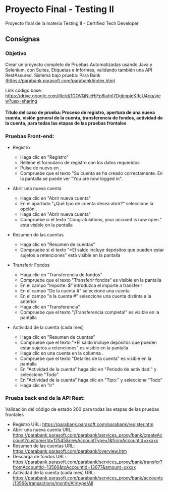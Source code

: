 # Proyecto Final - Testing II
Proyecto final de la materia Testing II - Certified Tech Developer

## Consignas
### Objetivo
Crear un proyecto completo de Pruebas Automatizadas usando Java y Selenium, con Suites, Etiquetas e Informes, validando también una API RestAssured. 
Sistema bajo prueba: Para Bank (https://parabank.parasoft.com/parabank/index.htm)

Link código  base: https://drive.google.com/file/d/1GOVQNIcHjFp8iafnI7DgbnpjeKRcU4cq/view?usp=sharing

#### Título del caso de prueba: Proceso de registro, apertura de una nueva cuenta, visión general de la cuenta, transferencia de fondos, actividad de la cuenta, para todas las etapas de las pruebas frontales 

### Pruebas Front-end:
- Registro
  - Haga clic en "Registro"
  - Rellene el formulario de registro con los datos requeridos
  - Pulse de nuevo en <Registro>. 
  - Compruebe que el texto "Su cuenta se ha creado correctamente. En la pantalla se puede ver "You are now logged in".

- Abrir una nueva cuenta
  - Haga clic en "Abrir nueva cuenta"
  - En el apartado "¿Qué tipo de cuenta desea abrir?" seleccione la opción <SAVINGS>.
  - Haga clic en "Abrir nueva cuenta" 
  - Compruebe si el texto "Congratulations, your account is now open." está visible en la pantalla


- Resumen de las cuentas
  - Haga clic en "Resumen de cuentas"
  - Compruebe si el texto "*El saldo incluye depósitos que pueden estar sujetos a retenciones" está visible en la pantalla


- Transferir Fondos
  - Haga clic en "Transferencia de fondos"
  - Compruebe que el texto "Transferir fondos" es visible en la pantalla
  - En el campo "Importe: $" introduzca el importe a transferir
  - En el campo "De la cuenta #" seleccione una cuenta
  - En el campo "a la cuenta #" seleccione una cuenta distinta a la anterior
  - Haga clic en "Transferencia"
  - Compruebe que el texto "¡Transferencia completa!" es visible en la pantalla

- Actividad de la cuenta (cada mes)
  - Haga clic en "Resumen de cuentas"
  - Compruebe que el texto "*El saldo incluye depósitos que pueden estar sujetos a retenciones" es visible en la pantalla
  - Haga clic en una cuenta en la columna <Cuenta>. 
  - Compruebe que el texto "Detalles de la cuenta" es visible en la pantalla
  - En "Actividad de la cuenta" haga clic en "Periodo de actividad:" y seleccione "Todo"
  - En "Actividad de la cuenta" haga clic en "Tipo:" y seleccione "Todo"
  - Haga clic en "Ir"

### Prueba back end de la API Rest:
Validación del código de estado 200 para todas las etapas de las pruebas frontales
 - Registro URL: https://parabank.parasoft.com/parabank/register.htm
 - Abrir una nueva cuenta URL: https://parabank.parasoft.com/parabank/services_proxy/bank/createAccount?customerId=12545&newAccountType=1&fromAccountId=xxxxx
 - Resumen de las cuentas URL: https://parabank.parasoft.com/parabank/overview.htm
 - Descarga de fondos URL: https://parabank.parasoft.com/parabank/services_proxy/bank/transfer?fromAccountId=13566&toAccountId=13677&amount=xxxxx
 - Actividad de la cuenta (cada mes) URL: https://parabank.parasoft.com/parabank/services_proxy/bank/accounts/13566/transactions/month/All/type/All

